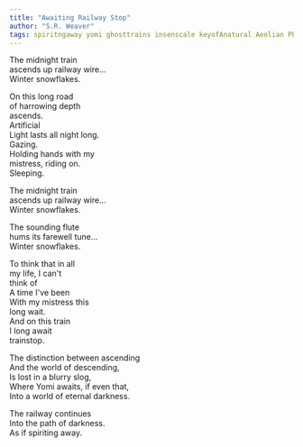 ```yaml
---
title: "Awaiting Railway Stop"
author: "S.R. Weaver"
tags: spiritngaway yomi ghosttrains insenscale keyofAnatural Aeolian Phrygian entremodo
---
```

The midnight train<br />
ascends up railway wire...<br />
Winter snowflakes.

On this long road<br />
of harrowing depth<br />
ascends.<br />
Artificial<br />
Light lasts all night long.<br />
Gazing.<br />
Holding hands with my<br />
mistress, riding on.<br />
Sleeping.

The midnight train<br />
ascends up railway wire...<br />
Winter snowflakes.

The sounding flute<br />
hums its farewell tune...<br />
Winter snowflakes.

To think that in all<br />
my life, I can't<br />
think of<br />
A time I've been<br />
With my mistress this<br />
long wait.<br />
And on this train<br />
I long await<br />
trainstop.

The distinction between ascending<br />
And the world of descending,<br />
Is lost in a blurry slog,<br />
Where Yomi awaits, if even that,<br />
Into a world of eternal darkness.

The railway continues<br />
Into the path of darkness.<br />
As if spiriting away.
